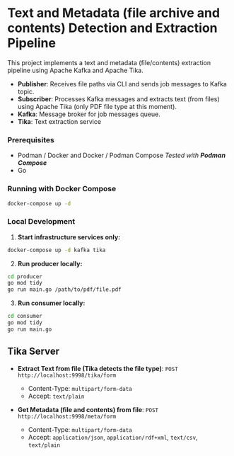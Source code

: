# Text and Metadata (file archive and contents) Detection and Extraction Pipeline

This project implements a text and metadata (file/contents) extraction pipeline using Apache Kafka and Apache Tika.

- **Publisher**: Receives file paths via CLI and sends job messages to Kafka topic.
- **Subscriber**: Processes Kafka messages and extracts text (from files) using Apache Tika (only PDF file type at this moment).
- **Kafka**: Message broker for job messages queue.
- **Tika**: Text extraction service

### Prerequisites
- Podman / Docker and Docker / Podman Compose
*Tested with **Podman Compose***
- Go

### Running with Docker Compose

```bash
docker-compose up -d
```

### Local Development

1. **Start infrastructure services only:**
```bash
docker-compose up -d kafka tika
```

2. **Run producer locally:**
```bash
cd producer
go mod tidy
go run main.go /path/to/pdf/file.pdf
```

3. **Run consumer locally:**
```bash
cd consumer
go mod tidy
go run main.go
```

## Tika Server
- **Extract Text from file (Tika detects the file type)**: `POST http://localhost:9998/tika/form`
  - Content-Type: `multipart/form-data`
  - Accept: `text/plain`

- **Get Metadata (file and contents) from file**: `POST http://localhost:9998/meta/form`
  - Content-Type: `multipart/form-data`
  - Accept: `application/json`, `application/rdf+xml`, `text/csv`, `text/plain`
